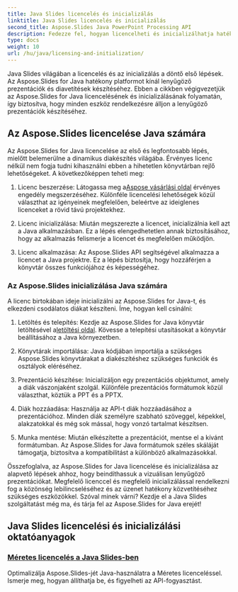 ```yaml
---
title: Java Slides licencelés és inicializálás
linktitle: Java Slides licencelés és inicializálás
second_title: Aspose.Slides Java PowerPoint Processing API
description: Fedezze fel, hogyan licencelheti és inicializálhatja hatékonyan az Aspose.Slides for Java programot átfogó oktatóanyagainkban. Kezdje el a Java Slides használatát most!
type: docs
weight: 10
url: /hu/java/licensing-and-initialization/
---
```


Java Slides világában a licencelés és az inicializálás a döntő első lépések. Az Aspose.Slides for Java hatékony platformot kínál lenyűgöző prezentációk és diavetítések készítéséhez. Ebben a cikkben végigvezetjük az Aspose.Slides for Java licencelésének és inicializálásának folyamatán, így biztosítva, hogy minden eszköz rendelkezésre álljon a lenyűgöző prezentációk készítéséhez.

## Az Aspose.Slides licencelése Java számára

Az Aspose.Slides for Java licencelése az első és legfontosabb lépés, mielőtt belemerülne a dinamikus diakészítés világába. Érvényes licenc nélkül nem fogja tudni kihasználni ebben a hihetetlen könyvtárban rejlő lehetőségeket. A következőképpen teheti meg:

1.  Licenc beszerzése: Látogassa meg a[Aspose vásárlási oldal](https://purchase.aspose.com/buy) érvényes engedély megszerzéséhez. Különféle licencelési lehetőségek közül választhat az igényeinek megfelelően, beleértve az ideiglenes licenceket a rövid távú projektekhez.

2. Licenc inicializálása: Miután megszerezte a licencet, inicializálnia kell azt a Java alkalmazásban. Ez a lépés elengedhetetlen annak biztosításához, hogy az alkalmazás felismerje a licencet és megfelelően működjön.

3. Licenc alkalmazása: Az Aspose.Slides API segítségével alkalmazza a licencet a Java projektre. Ez a lépés biztosítja, hogy hozzáférjen a könyvtár összes funkciójához és képességéhez.

### Az Aspose.Slides inicializálása Java számára

A licenc birtokában ideje inicializálni az Aspose.Slides for Java-t, és elkezdeni csodálatos diákat készíteni. Íme, hogyan kell csinálni:

1.  Letöltés és telepítés: Kezdje az Aspose.Slides for Java könyvtár letöltésével a[letöltési oldal](https://releases.aspose.com/slides/net/). Kövesse a telepítési utasításokat a könyvtár beállításához a Java környezetben.

2. Könyvtárak importálása: Java kódjában importálja a szükséges Aspose.Slides könyvtárakat a diakészítéshez szükséges funkciók és osztályok eléréséhez.

3. Prezentáció készítése: Inicializáljon egy prezentációs objektumot, amely a diák vászonjaként szolgál. Különféle prezentációs formátumok közül választhat, köztük a PPT és a PPTX.

4. Diák hozzáadása: Használja az API-t diák hozzáadásához a prezentációhoz. Minden diák személyre szabható szöveggel, képekkel, alakzatokkal és még sok mással, hogy vonzó tartalmat készítsen.

5. Munka mentése: Miután elkészítette a prezentációt, mentse el a kívánt formátumban. Az Aspose.Slides for Java formátumok széles skáláját támogatja, biztosítva a kompatibilitást a különböző alkalmazásokkal.

Összefoglalva, az Aspose.Slides for Java licencelése és inicializálása az alapvető lépések ahhoz, hogy beindíthassuk a vizuálisan lenyűgöző prezentációkat. Megfelelő licenccel és megfelelő inicializálással rendelkezni fog a közönség lebilincseléséhez és az üzenet hatékony közvetítéséhez szükséges eszközökkel. Szóval minek várni? Kezdje el a Java Slides szolgáltatást még ma, és tárja fel az Aspose.Slides for Java erejét!
## Java Slides licencelési és inicializálási oktatóanyagok
### [Méretes licencelés a Java Slides-ben](./metered-licensing-java-slides/)
Optimalizálja Aspose.Slides-jét Java-használatra a Méretes licenceléssel. Ismerje meg, hogyan állíthatja be, és figyelheti az API-fogyasztást.